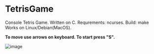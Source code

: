 # TetrisGame
Console Tetris Game. Written on C.
Requrements: ncurses.
Build: make
Works on Linux/Debian(MacOS).

**To move use arrows on keyboard. To start press "S".**

![image](https://github.com/VladMursalimov/TetrisGame/assets/74963780/51f5e71a-5274-4ed7-bd24-ac1fd3a2d743)

